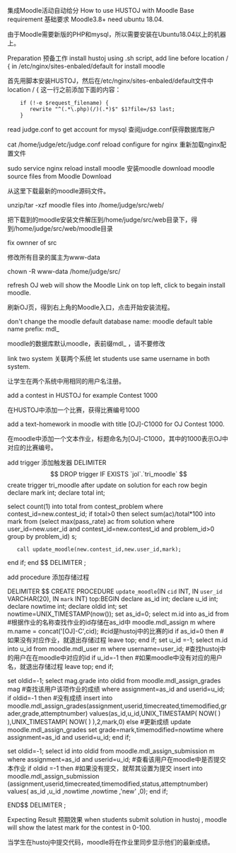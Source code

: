 集成Moodle活动自动给分
How to use HUSTOJ with Moodle
Base requirement 基础要求
Moodle3.8+ need ubuntu 18.04.

由于Moodle需要新版的PHP和mysql，所以需要安装在Ubuntu18.04以上的机器上。

Preparation 预备工作
install hustoj using .sh script, add line before location / { in /etc/nginx/sites-enbaled/default for install moodle

首先用脚本安装HUSTOJ，然后在/etc/nginx/sites-enbaled/default文件中location / { 这一行之前添加下面的内容：

        if (!-e $request_filename) {
           rewrite "^(.*\.php)(/)(.*)$" $1?file=/$3 last;
        }

read judge.conf to get account for mysql 查阅judge.conf获得数据库账户

cat /home/judge/etc/judge.conf
reload configure for nginx 重新加载nginx配置文件

sudo service nginx reload
install moodle 安装moodle
download moodle source files from Moodle Download

从这里下载最新的moodle源码文件。

unzip/tar -xzf moodle files into /home/judge/src/web/

把下载到的moodle安装文件解压到/home/judge/src/web目录下，得到/home/judge/src/web/moodle目录

fix ownner of src

修改所有目录的属主为www-data

chown -R www-data /home/judge/src/

refresh OJ web will show the Moodle Link on top left, click to begain install moodle.

刷新OJ页，得到右上角的Moodle入口，点击开始安装流程。

don't change the moodle default database name: moodle default table name prefix: mdl_

moodle的数据库默认moodle，表前缀mdl_ ，请不要修改

link two system 关联两个系统
let students use same username in both system.

让学生在两个系统中用相同的用户名注册。

add a contest in HUSTOJ for example Contest 1000

在HUSTOJ中添加一个比赛，获得比赛编号1000

add a text-homework in moodle with title [OJ]-C1000 for OJ Contest 1000.

在moodle中添加一个文本作业，标题命名为[OJ]-C1000，其中的1000表示OJ中对应的比赛编号。

add trigger 添加触发器
DELIMITER $$
DROP trigger IF EXISTS `jol`.`tri_moodle` $$
create trigger tri_moodle
after update on solution
for each row
begin
   declare mark int;
   declare total int;
  
   select count(1) into total from contest_problem where contest_id=new.contest_id;
   if total>0 then
       select sum(ac)/total*100 into mark
          from (select max(pass_rate) ac from solution where user_id=new.user_id and contest_id=new.contest_id and problem_id>0 group by problem_id) s;
     
       call update_moodle(new.contest_id,new.user_id,mark);
       
   end if;
end $$
DELIMITER ;

add procedure 添加存储过程

DELIMITER $$
CREATE PROCEDURE `update_moodle`(IN `cid` INT, IN `user_id` VARCHAR(20), IN `mark` INT)
top:BEGIN
   declare as_id int;
  declare u_id int;
  declare nowtime int;
  declare oldid int;
  set nowtime=UNIX_TIMESTAMP(now());
  set as_id=0;
  select m.id into as_id from #根据作业的名称查找作业的id存储在as_id中
        moodle.mdl_assign m
         where m.name = concat('[OJ]-C',cid); #cid是hustoj中的比赛的id
  if as_id=0 then #如果没有对应作业，就退出存储过程
    leave top;
  end if;
  set u_id =-1;
  select m.id into u_id from moodle.mdl_user m where username=user_id; #查找hustoj中的用户在在moodle中对应的id
  if u_id=-1 then #如果moodle中没有对应的用户名，就退出存储过程
   leave top;
  end if; 

 set oldid=-1;
 select mag.grade into oldid from moodle.mdl_assign_grades mag  #查找该用户该项作业的成绩
      where assignment=as_id and userid=u_id;
 if  oldid=-1 then #没有成绩
        insert into  moodle.mdl_assign_grades(assignment,userid,timecreated,timemodified,grader,grade,attemptnumber)
        values(as_id,u_id,UNIX_TIMESTAMP( NOW( ) ),UNIX_TIMESTAMP( NOW( ) ),2,mark,0)
  else #更新成绩
        update moodle.mdl_assign_grades 
                set grade=mark,timemodified=nowtime where  assignment=as_id and userid=u_id;
 end if;

set oldid=-1;
select id into oldid from moodle.mdl_assign_submission m where assignment=as_id and userid=u_id; #查看该用户在moodle中是否提交本作业
if oldid =-1 then #如果没有提交，就帮其设置为提交
    insert into moodle.mdl_assign_submission
      (assignment,userid,timecreated,timemodified,status,attemptnumber)
    values( as_id    ,u_id  ,nowtime    ,nowtime     ,'new' ,0);
end if;
  
END$$
DELIMITER ;
 
Expecting Result 预期效果
when students submit solution in hustoj , moodle will show the latest mark for the contest in 0-100.

当学生在hustoj中提交代码，moodle将在作业里同步显示他们的最新成绩。
